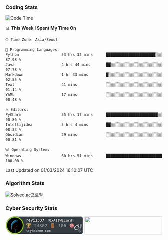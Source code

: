 ### Coding Stats

<!--START_SECTION:waka-->
![Code Time](http://img.shields.io/badge/Code%20Time-376%20hrs%2018%20mins-blue)

📊 **This Week I Spent My Time On** 

```text
🕑︎ Time Zone: Asia/Seoul

💬 Programming Languages: 
Python                   53 hrs 32 mins      ██████████████████████░░░   87.98 % 
Java                     4 hrs 44 mins       ██░░░░░░░░░░░░░░░░░░░░░░░   07.78 % 
Markdown                 1 hr 33 mins        █░░░░░░░░░░░░░░░░░░░░░░░░   02.55 % 
Text                     41 mins             ░░░░░░░░░░░░░░░░░░░░░░░░░   01.14 % 
YAML                     17 mins             ░░░░░░░░░░░░░░░░░░░░░░░░░   00.48 % 

🔥 Editors: 
PyCharm                  55 hrs 17 mins      ███████████████████████░░   90.86 % 
Intellijidea             5 hrs 4 mins        ██░░░░░░░░░░░░░░░░░░░░░░░   08.33 % 
Obsidian                 29 mins             ░░░░░░░░░░░░░░░░░░░░░░░░░   00.81 % 

💻 Operating System: 
Windows                  60 hrs 51 mins      █████████████████████████   100.00 % 
```


 Last Updated on 01/03/2024 16:10:07 UTC
<!--END_SECTION:waka-->

### Algorithm Stats

[![Solved.ac프로필](http://mazassumnida.wtf/api/v2/generate_badge?boj=revi1337)](https://solved.ac/revi1337)

### Cyber Security Stats

[![revi1337's tryhackme stats](https://raw.githubusercontent.com/Revi1337/Revi1337/main/assets/thm_propic.png)][tryhackme]
[<img src="https://www.hackthebox.com/badge/image/1002993" width="248.01" height="57">][hackthebox]


[website]: https://revi1337.com
[tryhackme]: https://tryhackme.com/p/revi1337
[hackthebox]: https://app.hackthebox.com/profile/1002993
